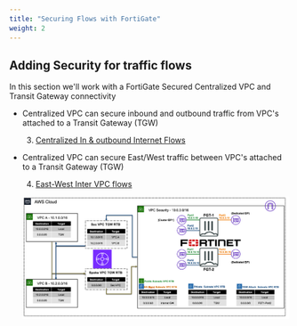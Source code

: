 ```yaml
---
title: "Securing Flows with FortiGate"
weight: 2
---
```


## Adding Security for traffic flows

In this section we'll work with a FortiGate Secured Centralized VPC and Transit Gateway connectivity

- Centralized VPC can secure inbound and outbound traffic from VPC's attached to a Transit Gateway (TGW)

  3. [Centralized In & outbound Internet Flows](3_level2-module2/3_2_1_task.html)
               
- Centralized VPC can secure East/West traffic between VPC's attached to a Transit Gateway (TGW)

   4. [East-West Inter VPC flows](3_level2-module2/3_2_1_task.html)
  
   ![](../image-fgcp-tgw.png)